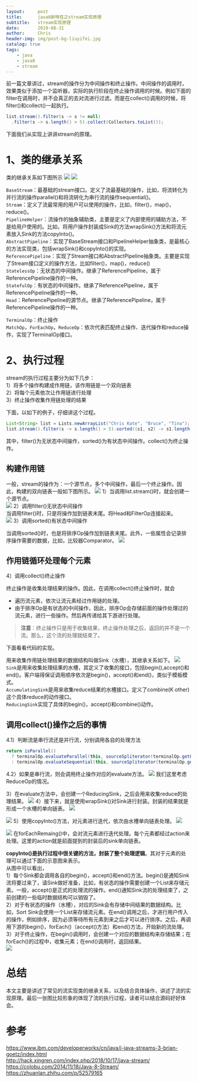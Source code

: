 ```yaml
---
layout:     post
title:      java8新特性之stream实现原理
subtitle:   stream实现原理
date:       2019-08-31
author:     Chris
header-img: img/post-bg-liuyifei.jpg
catalog: true
tags:
    - java
    - java8
    - stream
---
```


前一篇文章讲过，stream的操作分为中间操作和终止操作。中间操作的调用时，效果类似于添加一个监听器，实际的执行阶段在终止操作调用的时候。例如下面的filter在调用时，并不会真正的去对流进行过滤。而是在collect()调用的时候，将filter()和collect()一起执行。

```java
list.stream().filter(s -> s != null)
  .filter(s -> s.length() > 5).collect(Collectors.toList());
```

下面我们从实现上讲讲stream的原理。

# 1、类的继承关系

类的继承关系如下图所示
![](https://tva1.sinaimg.cn/large/006y8mN6gy1g6j8j843asj30p00llgn2.jpg)
![](https://tva1.sinaimg.cn/large/006y8mN6gy1g6j8jzb9ggj30rz09z3z7.jpg) 

`BaseStream`：最基础的stream接口。定义了流最基础的操作，比如，将流转化为并行流的操作parallel()和将流转化为串行流的操作sequential()。   
`Stream`：定义了流最常用的用户可以使用的操作，比如，filter()，map()，reduce()。   
`PipelineHelper`：流操作的抽象辅助类，主要是定义了内部使用的辅助方法，不是给用户使用的。比如，将用户操作封装成Sink的方法wrapSink()方法和将流元素放入Sink的方法copyInto()。   
`AbstractPipeline`：实现了BaseStream接口和PipelineHelper抽象类，是最核心的方法实现类，包括wrapSink()和copyInto()的实现。   
`ReferencePipeline`：实现了Stream接口和AbstractPipeline抽象类。主要是实现了Stream接口定义的操作方法，比如filter()，map()，reduce()   
`StatelessOp`：无状态的中间操作。继承了ReferencePipeline，属于ReferencePipeline操作的一种。   
`StatefulOp`：有状态的中间操作。继承了ReferencePipeline，属于ReferencePipeline操作的一种。   
`Head`：ReferencePipeline的源节点。继承了ReferencePipeline，属于ReferencePipeline操作的一种。

`TerminalOp`：终止操作   
`MatchOp`，`ForEachOp`，`ReduceOp`：依次代表匹配终止操作、迭代操作和reduce操作，实现了TerminalOp接口。

# 2、执行过程

stream的执行过程主要分为如下几步：   
1）将多个操作构建成作用链，该作用链是一个双向链表    
2）将每个元素依次让作用链进行处理    
3）终止操作收集作用链处理的结果    

下面，以如下的例子，仔细讲这个过程。

```java
List<String> list = Lists.newArrayList("Chris Kate", "Bruce", "Tina");
list.stream().filter(s -> s.length() > 5).sorted((s1, s2) -> s1.length() - s2.length()).collect(Collectors.toList());
```

其中，filter()为无状态中间操作，sorted()为有状态中间操作。collect()为终止操作。

## 构建作用链

一般，stream的操作为：一个源节点，多个中间操作，最后一个终止操作。因此，构建的双向链表一般如下图所示。
![](https://tva1.sinaimg.cn/large/006y8mN6gy1g6j8n2oi4yj313q05i3z6.jpg)
1）当调用list.stream()时，就会创建一个源节点。  
![](https://tva1.sinaimg.cn/large/006y8mN6gy1g6j8o5gpfvj308g056aa0.jpg) 
2）调用filter()无状态中间操作     
当调用filter()时，只是将操作加到链表末尾。将Head和FilterOp连接起来。   
![](https://tva1.sinaimg.cn/large/006y8mN6gy1g6j8pkoml6j30fr05mwel.jpg)
3）调用sorted()有状态中间操作   

当调用sorted()时，也是将排序Op操作加到链表末尾。此外，一些属性会记录排序操作需要的数据，比如，比较器Comparator。
![](https://tva1.sinaimg.cn/large/006y8mN6gy1g6j8qbzywoj30q605yaad.jpg)
## 作用链循环处理每个元素

4）调用collect()终止操作    

终止操作是收集处理结果的操作。因此，在调用collect()终止操作时，就会
- 遍历流元素，依次让流元素经过作用链的处理。
- 由于排序Op是有状态的中间操作，因此，排序Op会存储前面的操作处理过的流元素，进行一些操作。然后再传递给其下游进行处理。

> **注意**：终止操作只是用于收集结果，终止操作处理之后，返回的并不是一个流。那么，这个流的处理就结束了。

下面看看代码的实现。

用来收集作用链处理结果的数据结构叫做Sink（水槽），其继承关系如下。
![](https://tva1.sinaimg.cn/large/006y8mN6gy1g6j8sc20raj30mp0y1q53.jpg)
`Sink`是用来收集处理结果的水槽，其定义了收集的接口，包括begin(),accept()和end()。客户端得保证调用顺序依次是begin()，accept()和end()，类似于模板模式。    
`AccumulatingSink`是用来收集reduce结果的水槽接口。定义了combine(K other)这个具体reduce的动作接口。   
`ReducingSink`实现了具体的begin()，accept()和combine()动作。    

## 调用collect()操作之后的事情

4.1）判断流是串行流还是并行流，分别调用各自的处理方法

```java
return isParallel()
  ? terminalOp.evaluateParallel(this, sourceSpliterator(terminalOp.getOpFlags()))
  : terminalOp.evaluateSequential(this, sourceSpliterator(terminalOp.getOpFlags()));
```

4.2）如果是串行流，则会调用终止操作对应的evaluate方法。
![](https://tva1.sinaimg.cn/large/006y8mN6gy1g6j8umulxaj30ih04pwfd.jpg)
我们这里考虑ReduceOp的情况。

3）在evaluate方法中，会创建一个ReducingSink，之后会用来收集reduce的处理结果。
![](https://tva1.sinaimg.cn/large/006y8mN6gy1g6j8uhasqlj30u105gjsb.jpg)
4）接下来，就是使用wrapSink()对Sink进行封装。封装的结果就是形成一个水槽的单向链表。
![](https://tva1.sinaimg.cn/large/006y8mN6gy1g6j8w1b4qgj313e097405.jpg)

![](https://tva1.sinaimg.cn/large/006y8mN6gy1g6j8wvwjeij30vy08lgm6.jpg)
5）使用copyInto()方法，对元素进行迭代，依次由水槽单向链表处理。
![](https://tva1.sinaimg.cn/large/006y8mN6gy1g6j8xcz94fj30y00bh40p.jpg)

![](https://tva1.sinaimg.cn/large/006y8mN6gy1g6j8xu7evhj30sm0jxn0j.jpg)
在forEachRemaing()中，会对流元素进行迭代处理。每个元素都经过action来处理。这里的action就是前面提到的封装后的sink单向链表。


**copyInto()是执行过程中很关键的方法，封装了整个处理逻辑**。其对于元素的处理可以通过下面的示意图来表示。   
从图中可以看出，    
1）每个Sink都会调用各自的begin()，accept()和end()方法。begin()是通知Sink流将要过来了，请Sink做好准备，比如，有状态的操作需要创建一个List来存储元素。一般，accept()是正式的处理流的操作。end()通知Sink流的处理结束了，之前创建的一些临时数据结构可以销毁了。    
2）对于有状态的操作（水槽），对应的Sink会有存储中间结果的数据结构。比如，Sort Sink会使用一个List来存储流元素。在end()调用之后，才进行用户传入的操作，例如排序，因为必须等待所有元素到来之后才可以进行排序。之后，再调用下游的begin()，forEach()（accept()方法）和end()方法，开始新的流处理。    
3）对于终止操作，在begin()调用时，会创建一个对应的数据结构来存储结果；在forEach()的过程中，收集元素；在end()调用时，返回结果。   
![](https://tva1.sinaimg.cn/large/006y8mN6gy1g6j8yx9oksj31db0u0n2t.jpg)


# 总结
本文主要是讲述了常见的流实现类的继承关系，以及结合具体操作，讲述了流的实现原理。最后一张图比较形象的体现了流的执行过程，读者可以结合源码好好体会。

# 参考
https://www.ibm.com/developerworks/cn/java/j-java-streams-3-brian-goetz/index.html   
http://hack.xingren.com/index.php/2018/10/17/java-stream/   
https://colobu.com/2014/11/18/Java-8-Stream/   
https://zhuanlan.zhihu.com/p/52579165   